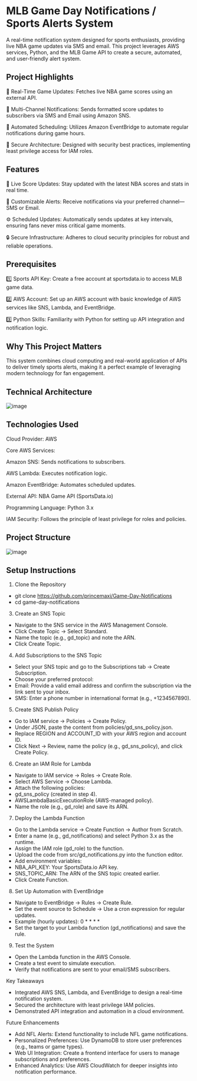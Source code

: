 # MLB Game Day Notifications / Sports Alerts System
A real-time notification system designed for sports enthusiasts, providing live NBA game updates via SMS and email. This project leverages AWS services, Python, and the MLB Game API to create a secure, automated, and user-friendly alert system.

## Project Highlights
🔹 Real-Time Game Updates: Fetches live NBA game scores using an external API.

🔹 Multi-Channel Notifications: Sends formatted score updates to subscribers via SMS and Email using Amazon SNS.

🔹 Automated Scheduling: Utilizes Amazon EventBridge to automate regular notifications during game hours.

🔹 Secure Architecture: Designed with security best practices, implementing least privilege access for IAM roles.

## Features
🏀 Live Score Updates: Stay updated with the latest NBA scores and stats in real time.

📩 Customizable Alerts: Receive notifications via your preferred channel—SMS or Email.

⚙️ Scheduled Updates: Automatically sends updates at key intervals, ensuring fans never miss critical game moments.

🔒 Secure Infrastructure: Adheres to cloud security principles for robust and reliable operations.

## Prerequisites
1️⃣ Sports API Key: Create a free account at sportsdata.io to access MLB game data.

2️⃣ AWS Account: Set up an AWS account with basic knowledge of AWS services like SNS, Lambda, and EventBridge.

3️⃣ Python Skills: Familiarity with Python for setting up API integration and notification logic.

## Why This Project Matters
This system combines cloud computing and real-world application of APIs to deliver timely sports alerts, making it a perfect example of leveraging modern technology for fan engagement.

## Technical Architecture
![image](https://github.com/user-attachments/assets/5d2ba02e-a743-4d41-af13-3b54ccb212d6)

## Technologies Used
Cloud Provider: AWS

Core AWS Services:

Amazon SNS: Sends notifications to subscribers.

AWS Lambda: Executes notification logic.

Amazon EventBridge: Automates scheduled updates.

External API: NBA Game API (SportsData.io)

Programming Language: Python 3.x

IAM Security: Follows the principle of least privilege for roles and policies.

## Project Structure

![image](https://github.com/user-attachments/assets/8c7454fa-fd4e-4829-8d6a-1821f0c9b89d)

## Setup Instructions
1. Clone the Repository
- git clone https://github.com/princemaxi/Game-Day-Notifications
- cd game-day-notifications
3. Create an SNS Topic
- Navigate to the SNS service in the AWS Management Console.
- Click Create Topic → Select Standard.
- Name the topic (e.g., gd_topic) and note the ARN.
- Click Create Topic.
4. Add Subscriptions to the SNS Topic
- Select your SNS topic and go to the Subscriptions tab → Create Subscription.
- Choose your preferred protocol:
- Email: Provide a valid email address and confirm the subscription via the link sent to your inbox.
- SMS: Enter a phone number in international format (e.g., +1234567890).
5. Create SNS Publish Policy
- Go to IAM service → Policies → Create Policy.
- Under JSON, paste the content from policies/gd_sns_policy.json.
- Replace REGION and ACCOUNT_ID with your AWS region and account ID.
- Click Next → Review, name the policy (e.g., gd_sns_policy), and click Create Policy.
6. Create an IAM Role for Lambda
- Navigate to IAM service → Roles → Create Role.
- Select AWS Service → Choose Lambda.
- Attach the following policies:
- gd_sns_policy (created in step 4).
- AWSLambdaBasicExecutionRole (AWS-managed policy).
- Name the role (e.g., gd_role) and save its ARN.
7. Deploy the Lambda Function
- Go to the Lambda service → Create Function → Author from Scratch.
- Enter a name (e.g., gd_notifications) and select Python 3.x as the runtime.
- Assign the IAM role (gd_role) to the function.
- Upload the code from src/gd_notifications.py into the function editor.
-  Add environment variables:
- NBA_API_KEY: Your SportsData.io API key.
- SNS_TOPIC_ARN: The ARN of the SNS topic created earlier.
- Click Create Function.
8. Set Up Automation with EventBridge
- Navigate to EventBridge → Rules → Create Rule.
- Set the event source to Schedule → Use a cron expression for regular updates.
- Example (hourly updates): 0 * * * *
- Set the target to your Lambda function (gd_notifications) and save the rule.
9. Test the System
- Open the Lambda function in the AWS Console.
- Create a test event to simulate execution.
- Verify that notifications are sent to your email/SMS subscribers.


Key Takeaways
- Integrated AWS SNS, Lambda, and EventBridge to design a real-time notification system.
- Secured the architecture with least privilege IAM policies.
- Demonstrated API integration and automation in a cloud environment.

Future Enhancements
- Add NFL Alerts: Extend functionality to include NFL game notifications.
- Personalized Preferences: Use DynamoDB to store user preferences (e.g., teams or game types).
- Web UI Integration: Create a frontend interface for users to manage subscriptions and preferences.
- Enhanced Analytics: Use AWS CloudWatch for deeper insights into notification performance.

